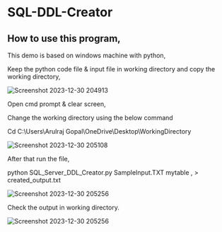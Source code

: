 # SQL-DDL-Creator

## How to use this program,

This demo is based on windows machine with python,

Keep the python code file & input file in working directory and copy the working directory,

![Screenshot 2023-12-30 204913](https://github.com/Arulrajgopal/SQL-DDL-Creator/assets/122370244/dbb7358b-5372-429f-b997-b9415db281da)


Open cmd prompt & clear screen,

Change the working directory using the below command

Cd C:\Users\Arulraj Gopal\OneDrive\Desktop\WorkingDirectory


![Screenshot 2023-12-30 205108](https://github.com/Arulrajgopal/SQL-DDL-Creator/assets/122370244/fe1fef14-99ef-408d-b086-56c68525649a)

After that run the file,

python SQL_Server_DDL_Creator.py SampleInput.TXT mytable , > created_output.txt

![Screenshot 2023-12-30 205256](https://github.com/Arulrajgopal/SQL-DDL-Creator/assets/122370244/2e8f06e5-2937-4f2d-b43f-192667626a39)

Check the output in working directory.


![Screenshot 2023-12-30 205256](https://github.com/Arulrajgopal/SQL-DDL-Creator/assets/122370244/f05e9585-3e76-43c8-bf00-e830ebb6c386)
